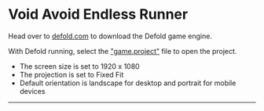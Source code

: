 # Void Avoid Endless Runner

Head over to [defold.com](https://defold.com) to download the Defold game engine.

With Defold running, select the ["game.project"](defold://open?path=/game.project) file to open the project.

- The screen size is set to 1920 x 1080
- The projection is set to Fixed Fit
- Default orientation is landscape for desktop and portrait for mobile devices

---
